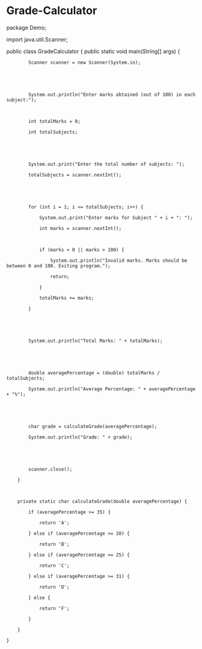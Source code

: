 # Grade-Calculator
package Demo;

import java.util.Scanner;

public class GradeCalculator {
	 public static void main(String[] args) {

	        Scanner scanner = new Scanner(System.in);



	       

	        System.out.println("Enter marks obtained (out of 100) in each subject:");

	        

	        int totalMarks = 0;

	        int totalSubjects;

	        

	      

	        System.out.print("Enter the total number of subjects: ");

	        totalSubjects = scanner.nextInt();

	        

	       

	        for (int i = 1; i <= totalSubjects; i++) {

	            System.out.print("Enter marks for Subject " + i + ": ");

	            int marks = scanner.nextInt();

	          

	            if (marks < 0 || marks > 100) {

	                System.out.println("Invalid marks. Marks should be between 0 and 100. Exiting program.");

	                return;

	            }

	            totalMarks += marks;

	        }



	       

	        System.out.println("Total Marks: " + totalMarks);



	      

	        double averagePercentage = (double) totalMarks / totalSubjects;

	        System.out.println("Average Percentage: " + averagePercentage + "%");



	    

	        char grade = calculateGrade(averagePercentage);

	        System.out.println("Grade: " + grade);



	       

	        scanner.close();

	    }



	    private static char calculateGrade(double averagePercentage) {

	        if (averagePercentage >= 35) {

	            return 'A';

	        } else if (averagePercentage >= 20) {

	            return 'B';

	        } else if (averagePercentage >= 25) {

	            return 'C';

	        } else if (averagePercentage >= 31) {

	            return 'D';

	        } else {

	            return 'F';

	        }

	    }

	}

